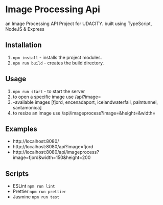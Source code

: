 # Image Processing Api

an Image Processing API Project for UDACITY. built using TypeScript, NodeJS & Express

## Installation

1. ``` npm install ``` - installs the project modules.
2. ``` npm run build ``` - creates the build directory.

## Usage
1. ```npm run start``` - to start the server
2. to open a specific image use /api?image=<image name>
3. -available images [fjord,
  encenadaport,
  icelandwaterfall,
  palmtunnel,
  santamonica]
4. to resize an image use /api/imageprocess?image=<image name>&height=<image height>&width=<image height>

## Examples

- http://localhost:8080/
- http://localhost:8080/api?image=fjord
- http://localhost:8080/api/imageprocess?image=fjord&width=150&height=200

## Scripts
- ESLint ``` npm run lint ``` 
- Prettier ``` npm run prettier ```
- Jasmine ``` npm run test ```
